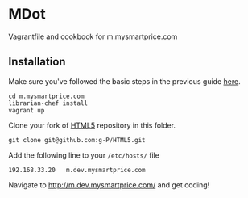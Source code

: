 # MDot

Vagrantfile and cookbook for m.mysmartprice.com

## Installation

Make sure you've followed the basic steps in the previous guide [here](http://github.com/mysmartprice/vagrant/).
```
cd m.mysmartprice.com
librarian-chef install
vagrant up
```

Clone your fork of [HTML5](http://github.com/mysmartprice/HTML5) repository in this folder.
```
git clone git@github.com:g-P/HTML5.git
```

Add the following line to your `/etc/hosts/` file
```
192.168.33.20   m.dev.mysmartprice.com
```

Navigate to http://m.dev.mysmartprice.com/ and get coding!
